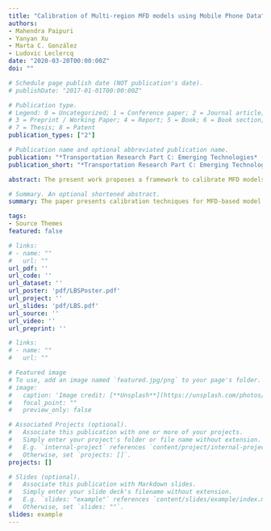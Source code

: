 ```yaml
---
title: "Calibration of Multi-region MFD models using Mobile Phone Data"
authors: 
- Mahendra Paipuri
- Yanyan Xu
- Marta C. González
- Ludovic Leclercq
date: "2020-03-20T00:00:00Z"
doi: ""

# Schedule page publish date (NOT publication's date).
# publishDate: "2017-01-01T00:00:00Z"

# Publication type.
# Legend: 0 = Uncategorized; 1 = Conference paper; 2 = Journal article;
# 3 = Preprint / Working Paper; 4 = Report; 5 = Book; 6 = Book section;
# 7 = Thesis; 8 = Patent
publication_types: ["2"]

# Publication name and optional abbreviated publication name.
publication: "*Transportation Research Part C: Emerging Technologies* (Under Review)"
publication_short: "*Transportation Research Part C: Emerging Technologies*"

abstract: The present work proposes a framework to calibrate MFD models using mobile phone data. The three major components to calibrate in the present context include MFD shape, regional trip lengths and path flow distribution. A trip enrichment scheme based on the map matching process is proposed for the trips that have sparser records. Time dependent penetration rates are estimated by fusing the OD matrix and the Loop Detector Data (LDD). Two different types of penetration rates of vehicles are proposed based on the OD flow and the trips starting within an origin, respectively. The estimated MFDs based on two types of penetration rates are stable with very low scatter. In the following step, macro-paths and their corresponding trip lengths are estimated. Dynamic evolution of trip lengths is demonstrated using the present data, which is otherwise very difficult to capture with other types of data sources. Another important component calibrated is the time dependent path flow distribution between the different macro-paths for a given OD pair. The manuscript is concluded by presenting the time evolution of the User Equilibrium (UE) gap for different macroscopic OD pairs.

# Summary. An optional shortened abstract.
summary: The paper presents calibration techniques for MFD-based model using massive Location Based Service (LBS) mobile data.

tags:
- Source Themes
featured: false

# links:
# - name: ""
#   url: ""
url_pdf: ''
url_code: ''
url_dataset: ''
url_poster: 'pdf/LBSPoster.pdf'
url_project: ''
url_slides: 'pdf/LBS.pdf'
url_source: ''
url_video: ''
url_preprint: ''

# links:
# - name: ""
#   url: ""

# Featured image
# To use, add an image named `featured.jpg/png` to your page's folder. 
# image:
#   caption: 'Image credit: [**Unsplash**](https://unsplash.com/photos/jdD8gXaTZsc)'
#   focal_point: ""
#   preview_only: false

# Associated Projects (optional).
#   Associate this publication with one or more of your projects.
#   Simply enter your project's folder or file name without extension.
#   E.g. `internal-project` references `content/project/internal-project/index.md`.
#   Otherwise, set `projects: []`.
projects: []

# Slides (optional).
#   Associate this publication with Markdown slides.
#   Simply enter your slide deck's filename without extension.
#   E.g. `slides: "example"` references `content/slides/example/index.md`.
#   Otherwise, set `slides: ""`.
slides: example
---
```

